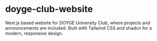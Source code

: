 # doyge-club-website
Next.js based website for DOYGE University Club, where projects and announcements are included. Built with Tailwind CSS and shadcn for a modern, responsive design.
